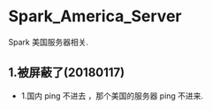 # Spark_America_Server

Spark 美国服务器相关.


## 1.被屏蔽了(20180117)
* 1.国内 ping 不进去 ，那个美国的服务器 ping 不进来.







